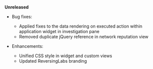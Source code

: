 **Unreleased**

* Bug fixes:
    * Applied fixes to the data rendering on executed action within application widget in investigation pane
    * Removed duplicate jQuery reference in network reputation view

* Enhancements:
    * Unified CSS style in widget and custom views
    * Updated ReversingLabs branding
